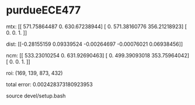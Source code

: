# purdueECE477

mtx: [[ 571.75864487    0.          630.67238944]
 [   0.          571.38160776  356.21218923]
 [   0.            0.            1.        ]]

 dist: [[-0.28155159  0.09339524 -0.00264697 -0.00076021  0.06938456]]

 ncm: [[ 533.23010254    0.          631.92690463]
 [   0.          499.39093018  353.75964042]
 [   0.            0.            1.        ]]

roi: (169, 139, 873, 432)

total error: 0.002428373180923953

source devel/setup.bash